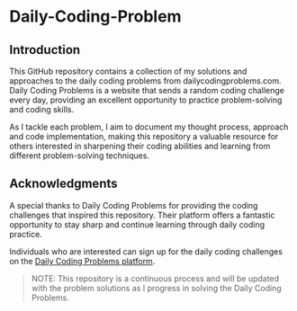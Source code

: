 # Daily-Coding-Problem

## Introduction
This GitHub repository contains a collection of my solutions and approaches to the daily coding problems from dailycodingproblems.com. Daily Coding Problems is a website that sends a random coding challenge every day, providing an excellent opportunity to practice problem-solving and coding skills.

As I tackle each problem, I aim to document my thought process, approach and code implementation, making this repository a valuable resource for others interested in sharpening their coding abilities and learning from different problem-solving techniques.

## Acknowledgments
A special thanks to Daily Coding Problems for providing the coding challenges that inspired this repository. Their platform offers a fantastic opportunity to stay sharp and continue learning through daily coding practice.

Individuals who are interested can sign up for the daily coding challenges on the [Daily Coding Problems platform](https://www.dailycodingproblem.com/).

> NOTE: This repository is a continuous process and will be updated with the problem solutions as I progress in solving the Daily Coding Problems.
